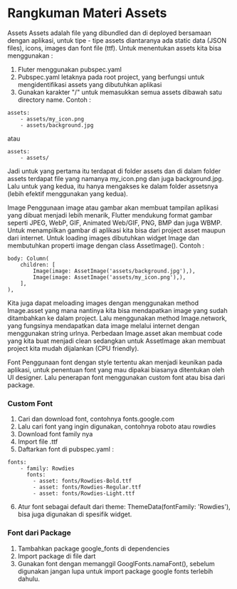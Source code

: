 # Rangkuman Materi Assets

Assets
Assets adalah file yang dibundled dan di deployed bersamaan dengan aplikasi, untuk tipe - tipe assets diantaranya ada static data (JSON files), icons, images dan font file (ttf). Untuk menentukan assets kita bisa menggunakan : <br>
1. Fluter menggunakan pubspec.yaml <br>
2. Pubspec.yaml letaknya pada root project, yang berfungsi untuk mengidentifikasi assets yang dibutuhkan aplikasi <br>
3. Gunakan karakter "/" untuk memasukkan semua assets dibawah satu directory name. Contoh : <br>

```
assets:
    - assets/my_icon.png
    - assets/background.jpg
```

atau 

```
assets:
    - assets/
```

Jadi untuk yang pertama itu terdapat di folder assets dan di dalam folder assets terdapat file yang namanya my_icon.png dan juga background.jpg. Lalu untuk yang kedua, itu hanya mengakses ke dalam folder assetsnya (lebih efektif menggunakan yang kedua). <br>

Image
Penggunaan image atau gambar akan membuat tampilan aplikasi yang dibuat menjadi lebih menarik, Flutter mendukung format gambar seperti JPEG, WebP, GIF, Animated Web/GIF, PNG, BMP dan juga WBMP. Untuk menampilkan gambar di aplikasi kita bisa dari project asset maupun dari internet. Untuk loading images dibutuhkan widget Image dan membutuhkan properti image dengan class AssetImage(). Contoh : <br>

```
body: Column(
    children: [
        Image(image: AssetImage('assets/background.jpg'),),
        Image(image: AssetImage('assets/my_icon.png'),),
    ],
),
```

Kita juga dapat meloading images dengan menggunakan method Image.asset yang mana nantinya kita bisa mendapatkan image yang sudah ditambahkan ke dalam project. Lalu menggunakan method Image.network, yang fungsinya mendapatkan data image melalui internet dengan menggunakan string urlnya. Perbedaan Image.asset akan membuat code yang kita buat menjadi clean sedangkan untuk AssetImage akan membuat project kita mudah dijalankan (CPU friendly). <br>

Font
Penggunaan font dengan style tertentu akan menjadi keunikan pada aplikasi, untuk penentuan font yang mau dipakai biasanya ditentukan oleh UI designer. Lalu penerapan font menggunakan custom font atau bisa dari package. <br>
### Custom Font <br>
1. Cari dan download font, contohnya fonts.google.com
2. Lalu cari font yang ingin digunakan, contohnya roboto atau rowdies
3. Download font family nya
4. Import file .ttf
5. Daftarkan font di pubspec.yaml : <br>

```
fonts:
    - family: Rowdies
      fonts:
        - asset: fonts/Rowdies-Bold.ttf
        - asset: fonts/Rowdies-Regular.ttf
        - asset: fonts/Rowdies-Light.ttf
```

6. Atur font sebagai default dari theme: ThemeData(fontFamily: 'Rowdies'), bisa juga digunakan di spesifik widget. <br> 

### Font dari Package <br>
1. Tambahkan package google_fonts di dependencies
2. Import package di file dart
3. Gunakan font dengan memanggil GooglFonts.namaFont(), sebelum digunakan jangan lupa untuk import package google fonts terlebih dahulu.

